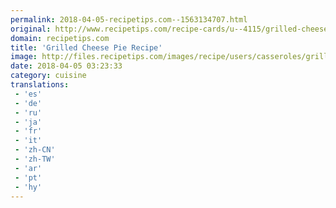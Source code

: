 ```yaml
---
permalink: 2018-04-05-recipetips.com--1563134707.html
original: http://www.recipetips.com/recipe-cards/u--4115/grilled-cheese-pie.asp
domain: recipetips.com
title: 'Grilled Cheese Pie Recipe'
image: http://files.recipetips.com/images/recipe/users/casseroles/grilled_cheese_pie.jpg
date: 2018-04-05 03:23:33
category: cuisine
translations: 
 - 'es'
 - 'de'
 - 'ru'
 - 'ja'
 - 'fr'
 - 'it'
 - 'zh-CN'
 - 'zh-TW'
 - 'ar'
 - 'pt'
 - 'hy'
---
```



